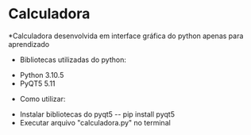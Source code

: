# Calculadora
*Calculadora desenvolvida em interface gráfica do python apenas para aprendizado

* Bibliotecas utilizadas do python:
 - Python 3.10.5
 - PyQT5 5.11

* Como utilizar:
 - Instalar bibliotecas do pyqt5
    -- pip install pyqt5
 - Executar arquivo "calculadora.py" no terminal  


